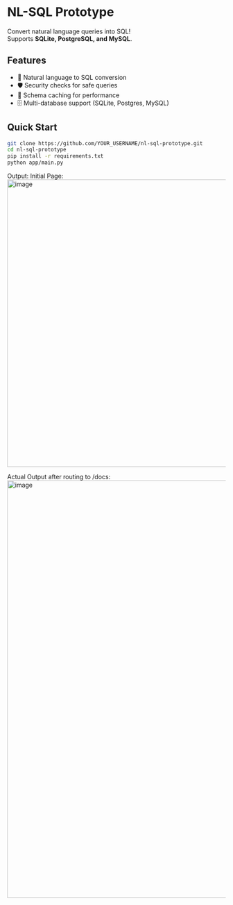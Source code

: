 # NL-SQL Prototype

Convert natural language queries into SQL!  
Supports **SQLite, PostgreSQL, and MySQL**.  

## Features
- 📝 Natural language to SQL conversion  
- 🛡️ Security checks for safe queries  
- 📂 Schema caching for performance  
- 🗄️ Multi-database support (SQLite, Postgres, MySQL)  

## Quick Start
```bash
git clone https://github.com/YOUR_USERNAME/nl-sql-prototype.git
cd nl-sql-prototype
pip install -r requirements.txt
python app/main.py
```
Output:
Initial Page:
<img width="1370" height="662" alt="image" src="https://github.com/user-attachments/assets/c65c8dbd-40d0-44f6-bbe3-8199c1dcb2bb" />

Actual Output after routing to /docs:
<img width="1906" height="962" alt="image" src="https://github.com/user-attachments/assets/29128295-7bd0-4f5b-b7d5-bcaa3280ba0d" />

